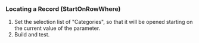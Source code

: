 ﻿### Locating a Record (StartOnRowWhere)
1.	Set the selection list of "Categories", so that it will be opened starting on the current value of the parameter.
2.	Build and test.
